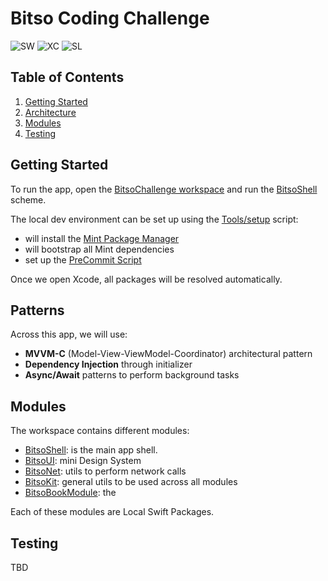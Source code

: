 # Bitso Coding Challenge

<!-- Badges -->

![SW][swift_badge] ![XC][xcode_badge] ![SL][swiftlint_badge]

<!-- Contents -->

## Table of Contents

1. [Getting Started](#getting-started)
2. [Architecture](#architecture)
3. [Modules](#modules)
4. [Testing](#testing)

## Getting Started

To run the app, open the [BitsoChallenge workspace](./BitsoChallenge.xcworkspace) and run the [BitsoShell](./BitsoShell) scheme.

The local dev environment can be set up using the [Tools/setup](./Tools/setup) script:

- will install the [Mint Package Manager](https://github.com/yonaskolb/Mint)
- will bootstrap all Mint dependencies
- set up the [PreCommit Script](./Tools/pre-commit)

Once we open Xcode, all packages will be resolved automatically.

## Patterns

Across this app, we will use:

- **MVVM-C** (Model-View-ViewModel-Coordinator) architectural pattern
- **Dependency Injection** through initializer
- **Async/Await** patterns to perform background tasks

## Modules

The workspace contains different modules:

- [BitsoShell](./BitsoShell): is the main app shell.
- [BitsoUI](./BitsoUI): mini Design System
- [BitsoNet](./BitsoNet): utils to perform network calls
- [BitsoKit](./BitsoKit): general utils to be used across all modules
- [BitsoBookModule](./BitsoBookModule): the

Each of these modules are Local Swift Packages.

## Testing

TBD

<!-- Badge Links -->

[swift_badge]: https://img.shields.io/badge/Swift-5%2e7%2e2-red?logo=swift
[xcode_badge]: https://img.shields.io/badge/Xcode-14%2e2-blue?logo=xcode
[swiftlint_badge]: https://img.shields.io/badge/SwiftLint-0%2E42%2E0-green?logo=xcode
